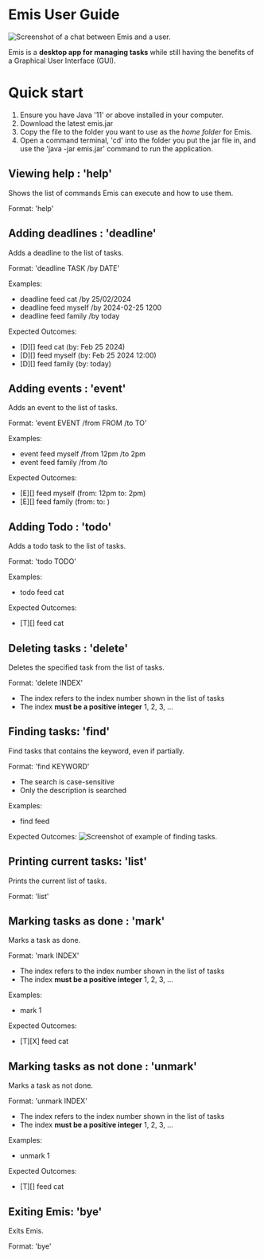 # Emis User Guide
![Screenshot of a chat between Emis and a user.](Ui.png)

Emis is a **desktop app for managing tasks** while still having the benefits of a Graphical User Interface (GUI).

# Quick start
1. Ensure you have Java '11' or above installed in your computer.
2. Download the latest emis.jar
3. Copy the file to the folder you want to use as the *home folder* for Emis.
4. Open a command terminal, 'cd' into the folder you put the jar file in, and use the 'java -jar emis.jar' command to run the application.


## Viewing help : 'help'
Shows the list of commands Emis can execute and how to use them.

Format: 'help'


## Adding deadlines : 'deadline'
Adds a deadline to the list of tasks.

Format: 'deadline TASK /by DATE'

Examples: 
- deadline feed cat /by 25/02/2024
- deadline feed myself /by 2024-02-25 1200
- deadline feed family /by today

Expected Outcomes:
- [D][] feed cat (by: Feb 25 2024)
- [D][] feed myself (by: Feb 25 2024 12:00)
- [D][] feed family (by: today)


## Adding events : 'event'
Adds an event to the list of tasks.

Format: 'event EVENT /from FROM /to TO'

Examples: 
- event feed myself /from 12pm /to 2pm
- event feed family /from  /to 

Expected Outcomes:
- [E][] feed myself (from: 12pm to: 2pm)
- [E][] feed family (from: to: )


## Adding Todo : 'todo'
Adds a todo task to the list of tasks.

Format: 'todo TODO'

Examples: 
- todo feed cat

Expected Outcomes:
- [T][] feed cat


## Deleting tasks : 'delete'
Deletes the specified task from the list of tasks.

Format: 'delete INDEX'
- The index refers to the index number shown in the list of tasks
- The index **must be a positive integer** 1, 2, 3, ...


## Finding tasks: 'find'
Find tasks that contains the keyword, even if partially.

Format: 'find KEYWORD'
- The search is case-sensitive
- Only the description is searched

Examples: 
- find feed

Expected Outcomes:
![Screenshot of example of finding tasks.](FindTasksExample.png)


## Printing current tasks: 'list'
Prints the current list of tasks.

Format: 'list'


## Marking tasks as done : 'mark'
Marks a task as done.

Format: 'mark INDEX'
- The index refers to the index number shown in the list of tasks
- The index **must be a positive integer** 1, 2, 3, ...

Examples: 
- mark 1

Expected Outcomes:
- [T][X] feed cat


## Marking tasks as not done : 'unmark'
Marks a task as not done.

Format: 'unmark INDEX'
- The index refers to the index number shown in the list of tasks
- The index **must be a positive integer** 1, 2, 3, ...

Examples: 
- unmark 1

Expected Outcomes:
- [T][] feed cat


## Exiting Emis: 'bye'
Exits Emis.

Format: 'bye'
